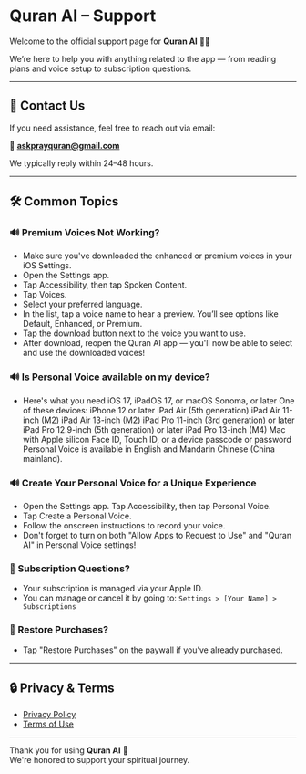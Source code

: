 # Quran AI – Support

Welcome to the official support page for **Quran AI** 📖✨

We’re here to help you with anything related to the app — from reading plans and voice setup to subscription questions.

---

## 💬 Contact Us

If you need assistance, feel free to reach out via email:

📩 **[askprayquran@gmail.com](mailto:askprayquran@gmail.com)**

We typically reply within 24–48 hours.

---

## 🛠 Common Topics

### 🔊 Premium Voices Not Working?
- Make sure you've downloaded the enhanced or premium voices in your iOS Settings.
- Open the Settings app.
- Tap Accessibility, then tap Spoken Content.
- Tap Voices.
- Select your preferred language.
- In the list, tap a voice name to hear a preview. You’ll see options like Default, Enhanced, or Premium.
- Tap the download button next to the voice you want to use.
- After download, reopen the Quran AI app — you'll now be able to select and use the downloaded voices!

### 🔊 Is Personal Voice available on my device?
- Here's what you need
iOS 17, iPadOS 17, or macOS Sonoma, or later
One of these devices:
iPhone 12 or later
iPad Air (5th generation)
iPad Air 11-inch (M2)
iPad Air 13-inch (M2)
iPad Pro 11-inch (3rd generation) or later
iPad Pro 12.9-inch (5th generation) or later
iPad Pro 13-inch (M4)
Mac with Apple silicon
Face ID, Touch ID, or a device passcode or password
Personal Voice is available in English and Mandarin Chinese (China mainland).

### 🔊 Create Your Personal Voice for a Unique Experience
- Open the Settings app. Tap Accessibility, then tap Personal Voice.
- Tap Create a Personal Voice.
- Follow the onscreen instructions to record your voice.
- Don't forget to turn on both "Allow Apps to Request to Use" and "Quran AI" in Personal Voice settings!

### 🧾 Subscription Questions?
- Your subscription is managed via your Apple ID.
- You can manage or cancel it by going to:
  `Settings > [Your Name] > Subscriptions`

### 🔐 Restore Purchases?
- Tap "Restore Purchases" on the paywall if you’ve already purchased.

---

## 🔒 Privacy & Terms
- [Privacy Policy](https://tuzcuumut.github.io/pray-quran-pages/privacy-policy) 
- [Terms of Use]([https://www.apple.com/legal/internet-services/itunes/dev/stdeula/])

---

Thank you for using **Quran AI** 🙏  
We're honored to support your spiritual journey.
